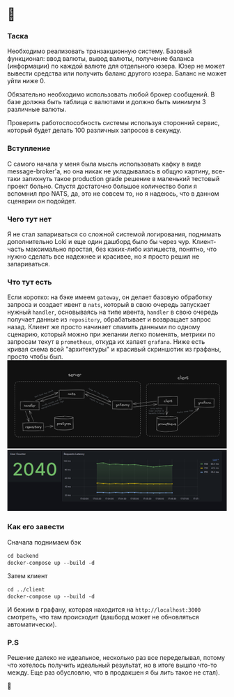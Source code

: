 # 🦌


### Таска
Необходимо реализовать транзакционную систему.
Базовый функционал: ввод валюты, вывод валюты, получение баланса (информации) по каждой валюте для отдельного юзера. Юзер не может вывести средства или получить баланс другого юзера. Баланс не может уйти ниже 0.

Обязательно необходимо использовать любой брокер сообщений. В базе должна быть таблица с валютами и должно быть минимум 3 различные валюты.

Проверить работоспособность системы используя сторонний сервис, который будет делать 100 различных запросов в секунду.


### Вступление
С самого начала у меня была мысль использовать кафку в виде message-broker'a, но она никак не укладывалась в общую картину, все-таки запихнуть такое production grade решение в маленький тестовый проект больно. Спустя достаточно большое количество боли я вспомнил про NATS, да, это не совсем то, но я надеюсь, что в данном сценарии он подойдет.

### Чего тут нет
Я не стал запариваться со сложной системой логирования, поднимать дополнительно Loki и еще один дашборд было бы через чур. Клиент-часть максимально простая, без каких-либо излишеств, понятно, что нужно сделать все надежнее и красивее, но я просто решил не запариваться.

### Что тут есть
Если коротко: на бэке имеем `gateway`, он делает базовую обработку запроса и создает ивент в `nats`, который в свою очередь запускает нужный `handler`, основываясь на типе ивента, `handler` в свою очередь получает данные из `repository`, обрабатывает и возвращает запрос назад. Клиент же просто начинает спамить данными по одному сценарию, который можно при желании легко поменять, метрики по запросам текут в `prometheus`, откуда их хапает `grafana`. Ниже есть кривая схема всей "архитектуры" и красивый скриншотик из графаны, просто чтобы был.
![architecture](./architecture.png)
![grafana](./grafana.png)

### Как его завести
Сначала поднимаем бэк
```
cd backend
docker-compose up --build -d
```
Затем клиент
```
cd ../client
docker-compose up --build -d
```
И бежим в графану, которая находится на `http://localhost:3000` смотреть, что там происходит (дашборд может не обновляться автоматически).

### P.S
Решение далеко не идеальное, несколько раз все переделывал, потому что хотелось получить идеальный результат, но в итоге вышло что-то между. Еще раз обусловлю, что в продакшен я бы лить такое не стал).

🦌
